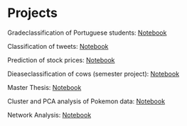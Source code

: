 # Projects
Gradeclassification of Portuguese students:
[Notebook](https://CathrineO.github.io/Projects/M1)

Classification of tweets: 
[Notebook](https://CathrineO.github.io/Projects/M2)

Prediction of stock prices: 
[Notebook](https://CathrineO.github.io/Projects/M3)

Dieaseclassification of cows (semester project): 
[Notebook](https://CathrineO.github.io/Projects/Semesterproject)

Master Thesis:
[Notebook](https://CathrineO.github.io/Projects/Master_Thesis)

Cluster and PCA analysis of Pokemon data:
[Notebook](https://CathrineO.github.io/Projects/AnalysisPokemanData.pdf)

Network Analysis:
[Notebook](https://CathrineO.github.io/Projects/NetworkAnalysis.pdf)
